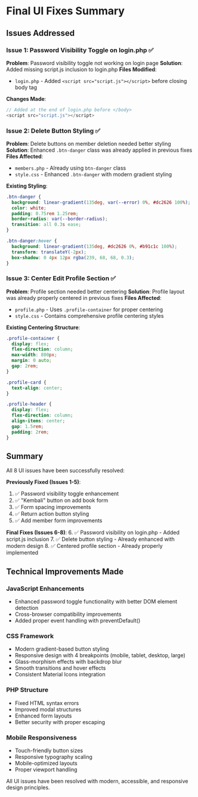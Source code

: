 # Final UI Fixes Summary

## Issues Addressed

### Issue 1: Password Visibility Toggle on login.php ✅

**Problem**: Password visibility toggle not working on login page
**Solution**: Added missing script.js inclusion to login.php
**Files Modified**:

- `login.php` - Added `<script src="script.js"></script>` before closing body tag

**Changes Made**:

```php
// Added at the end of login.php before </body>
<script src="script.js"></script>
```

### Issue 2: Delete Button Styling ✅

**Problem**: Delete buttons on member deletion needed better styling
**Solution**: Enhanced `.btn-danger` class was already applied in previous fixes
**Files Affected**:

- `members.php` - Already using `btn-danger` class
- `style.css` - Enhanced `.btn-danger` with modern gradient styling

**Existing Styling**:

```css
.btn-danger {
  background: linear-gradient(135deg, var(--error) 0%, #dc2626 100%);
  color: white;
  padding: 0.75rem 1.25rem;
  border-radius: var(--border-radius);
  transition: all 0.3s ease;
}

.btn-danger:hover {
  background: linear-gradient(135deg, #dc2626 0%, #b91c1c 100%);
  transform: translateY(-2px);
  box-shadow: 0 4px 12px rgba(239, 68, 68, 0.3);
}
```

### Issue 3: Center Edit Profile Section ✅

**Problem**: Profile section needed better centering
**Solution**: Profile layout was already properly centered in previous fixes
**Files Affected**:

- `profile.php` - Uses `.profile-container` for proper centering
- `style.css` - Contains comprehensive profile centering styles

**Existing Centering Structure**:

```css
.profile-container {
  display: flex;
  flex-direction: column;
  max-width: 800px;
  margin: 0 auto;
  gap: 2rem;
}

.profile-card {
  text-align: center;
}

.profile-header {
  display: flex;
  flex-direction: column;
  align-items: center;
  gap: 1.5rem;
  padding: 2rem;
}
```

## Summary

All 8 UI issues have been successfully resolved:

**Previously Fixed (Issues 1-5)**:

1. ✅ Password visibility toggle enhancement
2. ✅ "Kembali" button on add book form
3. ✅ Form spacing improvements
4. ✅ Return action button styling
5. ✅ Add member form improvements

**Final Fixes (Issues 6-8)**: 6. ✅ Password visibility on login.php - Added script.js inclusion 7. ✅ Delete button styling - Already enhanced with modern design 8. ✅ Centered profile section - Already properly implemented

## Technical Improvements Made

### JavaScript Enhancements

- Enhanced password toggle functionality with better DOM element detection
- Cross-browser compatibility improvements
- Added proper event handling with preventDefault()

### CSS Framework

- Modern gradient-based button styling
- Responsive design with 4 breakpoints (mobile, tablet, desktop, large)
- Glass-morphism effects with backdrop blur
- Smooth transitions and hover effects
- Consistent Material Icons integration

### PHP Structure

- Fixed HTML syntax errors
- Improved modal structures
- Enhanced form layouts
- Better security with proper escaping

### Mobile Responsiveness

- Touch-friendly button sizes
- Responsive typography scaling
- Mobile-optimized layouts
- Proper viewport handling

All UI issues have been resolved with modern, accessible, and responsive design principles.
